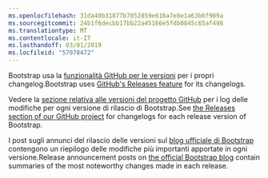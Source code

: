 ```yaml
---
ms.openlocfilehash: 31da40b31877b7852859e616a7e8e1a63b6f909a
ms.sourcegitcommit: 24b1f6decbb17bb22a45166e5fdb0845c65af498
ms.translationtype: MT
ms.contentlocale: it-IT
ms.lasthandoff: 03/01/2019
ms.locfileid: "57078472"
---
```

<span data-ttu-id="26d74-101">Bootstrap usa la [funzionalità GitHub per le versioni](https://github.com/blog/1547-release-your-software) per i propri changelog.</span><span class="sxs-lookup"><span data-stu-id="26d74-101">Bootstrap uses [GitHub's Releases feature](https://github.com/blog/1547-release-your-software) for its changelogs.</span></span>

<span data-ttu-id="26d74-102">Vedere la [sezione relativa alle versioni del progetto GitHub](https://github.com/twbs/bootstrap/releases) per i log delle modifiche per ogni versione di rilascio di Bootstrap.</span><span class="sxs-lookup"><span data-stu-id="26d74-102">See [the Releases section of our GitHub project](https://github.com/twbs/bootstrap/releases) for changelogs for each release version of Bootstrap.</span></span>

<span data-ttu-id="26d74-103">I post sugli annunci del rilascio delle versioni sul [blog ufficiale di Bootstrap](http://blog.getbootstrap.com) contengono un riepilogo delle modifiche più importanti apportate in ogni versione.</span><span class="sxs-lookup"><span data-stu-id="26d74-103">Release announcement posts on [the official Bootstrap blog](http://blog.getbootstrap.com) contain summaries of the most noteworthy changes made in each release.</span></span>
